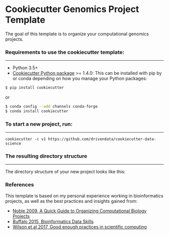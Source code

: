 # Cookiecutter Genomics Project Template

The goal of this template is to
organize your computational genomics projects.


### Requirements to use the cookiecutter template:
-----------
 - Python 3.5+
 - [Cookiecutter Python package](http://cookiecutter.readthedocs.org/en/latest/installation.html) >= 1.4.0: This can be installed with pip by or conda depending on how you manage your Python packages:

``` bash
$ pip install cookiecutter
```

or

``` bash
$ conda config --add channels conda-forge
$ conda install cookiecutter
```

### To start a new project, run:
------------

    cookiecutter -c v1 https://github.com/drivendata/cookiecutter-data-science


### The resulting directory structure
------------

The directory structure of your new project looks like this: 


### References

This template is based on my personal experience working in bioinformatics projects,
as well as the best practices and insights gained from:

* [Noble 2009, A Quick Guide to Organizing Computational Biology Projects](https://journals.plos.org/ploscompbiol/article?id=10.1371/journal.pcbi.1000424)
* [Buffalo 2015, Bioinformatics Data Skills](https://vincebuffalo.com/book/)
* [Wilson et al 2017, Good enough practices in scientific computing](https://journals.plos.org/ploscompbiol/article?id=10.1371/journal.pcbi.1005510)
